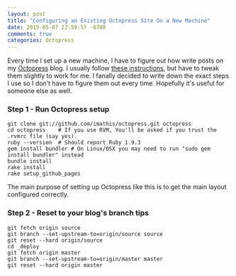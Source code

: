 ```yaml
---
layout: post
title: "Configuring an Existing Octopress Site On a New Machine"
date: 2015-05-07 22:59:57 -0700
comments: true
categories: Octopress
---
```


Every time I set up a new machine, I have to figure out how write posts on my [Octopress](http://octopress.org) blog. I usually follow [these instructions](https://github.com/colca/colca.github.com/blob/source/source/_posts/2014-01-27-octopress-sync-octopress-on-different-machines.markdown), but have to tweak them slightly to work for me. I fanally decided to write down the exact steps I use so I don't have to figure them out every time. Hopefully it's useful for someone else as well.

### Step 1 - Run Octopress setup

```
git clone git://github.com/imathis/octopress.git octopress
cd octopress    # If you use RVM, You'll be asked if you trust the .rvmrc file (say yes).
ruby --version  # Should report Ruby 1.9.3
gem install bundler # On Linux/OSX you may need to run "sudo gem install bundler" instead
bundle install
rake install
rake setup_github_pages
```

The main purpose of setting up Octopress like this is to get the main layout configured correctly.

### Step 2 - Reset to your blog's branch tips

```
git fetch origin source
git branch --set-upstream-to=origin/source source
git reset --hard origin/source
cd _deploy
git fetch origin master
git branch --set-upstream-to=origin/master master
git reset --hard origin master
```
